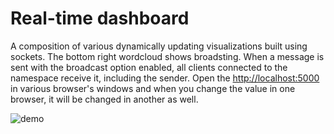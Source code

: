 # Real-time dashboard

A composition of various dynamically updating visualizations built using sockets. 
The bottom right wordcloud shows broadsting. When a message is sent with the broadcast option enabled, all clients connected to the namespace receive it, including the sender. Open the [http://localhost:5000](http://localhost:5000) in various browser's windows and when you change the value in one browser, it will be changed in another as well.

![demo](demo.gif)
